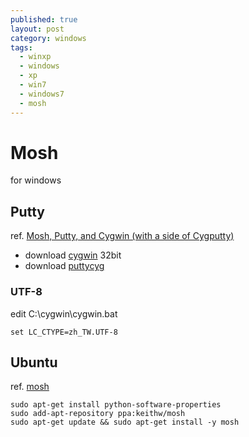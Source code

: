 ```yaml
---
published: true
layout: post
category: windows
tags: 
  - winxp
  - windows
  - xp
  - win7
  - windows7
  - mosh
---
```


# Mosh
for windows

## Putty
ref. [Mosh, Putty, and Cygwin (with a side of Cygputty)](http://www.zacpod.com/mosh-putty-and-cygwin-with-a-side-of-cygputty/)

* download [cygwin](http://cygwin.com/setup-x86.exe) 32bit
* download [puttycyg](http://code.google.com/p/puttycyg/downloads/detail?name=puttycyg-20101029.zip&can=2&q=)

### UTF-8
edit C:\cygwin\cygwin.bat

    set LC_CTYPE=zh_TW.UTF-8

## Ubuntu
ref. [mosh](http://mosh.mit.edu/)

    sudo apt-get install python-software-properties
    sudo add-apt-repository ppa:keithw/mosh
    sudo apt-get update && sudo apt-get install -y mosh